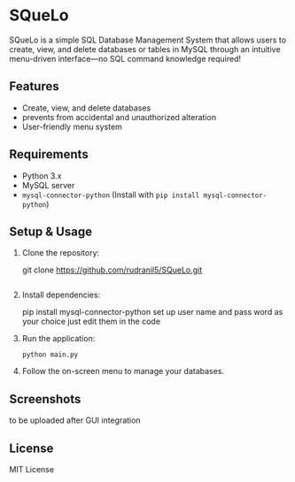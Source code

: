 
# SQueLo

SQueLo is a simple SQL Database Management System that allows users to create, view, and delete databases or tables in MySQL through an intuitive menu-driven interface—no SQL command knowledge required!

## Features
- Create, view, and delete databases
- prevents from accidental and unauthorized alteration
- User-friendly menu system

## Requirements
- Python 3.x
- MySQL server
- `mysql-connector-python` (Install with `pip install mysql-connector-python`)

## Setup & Usage
1. Clone the repository:
   
   git clone https://github.com/rudranil5/SQueLo.git
   
   ```
2. Install dependencies:
   
   pip install mysql-connector-python
   set up user name and pass word as your choice just edit them in the code
   
4. Run the application:
   ```open
   python main.py
   ```
5. Follow the on-screen menu to manage your databases.

## Screenshots
to be uploaded after GUI integration

## License
MIT License
